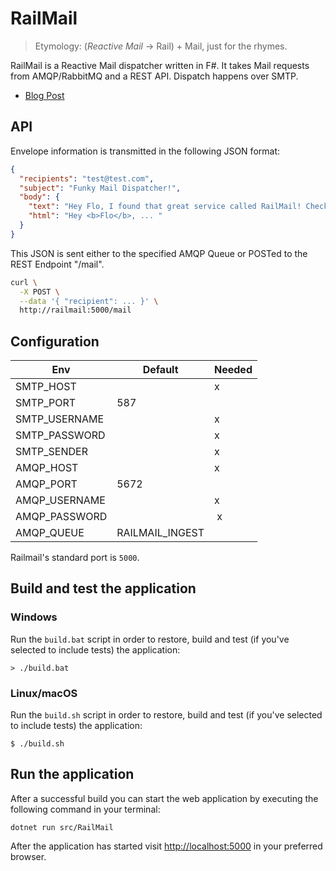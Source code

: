 # RailMail

> Etymology: (*Reactive Mail* -> Rail) + Mail, just for the rhymes.

RailMail is a Reactive Mail dispatcher written in F#.
It takes Mail requests from AMQP/RabbitMQ and a REST API.
Dispatch happens over SMTP.

- [Blog Post](https://simonknott.de/articles/fsharp-railmail)

## API

Envelope information is transmitted in the following JSON format:

```json
{
  "recipients": "test@test.com",
  "subject": "Funky Mail Dispatcher!",
  "body": {
    "text": "Hey Flo, I found that great service called RailMail! Check it out!",
    "html": "Hey <b>Flo</b>, ... "
  }
}
```
This JSON is sent either to the specified AMQP Queue or POSTed to the REST Endpoint "/mail".

```sh
curl \
  -X POST \
  --data '{ "recipient": ... }' \
  http://railmail:5000/mail
```

## Configuration

| Env           | Default         | Needed |
| ------------- | --------------- | ------ |
| SMTP_HOST     |                 | x      |
| SMTP_PORT     | 587             |        |
| SMTP_USERNAME |                 | x      |
| SMTP_PASSWORD |                 | x      |
| SMTP_SENDER   |                 | x      |
| AMQP_HOST     |                 | x      |
| AMQP_PORT     | 5672            |        |
| AMQP_USERNAME |                 | x      |
| AMQP_PASSWORD |                 | x      |
| AMQP_QUEUE    | RAILMAIL_INGEST |        |

Railmail's standard port is `5000`.


## Build and test the application

### Windows

Run the `build.bat` script in order to restore, build and test (if you've selected to include tests) the application:

```
> ./build.bat
```

### Linux/macOS

Run the `build.sh` script in order to restore, build and test (if you've selected to include tests) the application:

```
$ ./build.sh
```

## Run the application

After a successful build you can start the web application by executing the following command in your terminal:

```
dotnet run src/RailMail
```

After the application has started visit [http://localhost:5000](http://localhost:5000) in your preferred browser.
